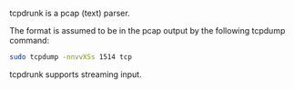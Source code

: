 tcpdrunk is a pcap (text) parser.

The format is assumed to be in the pcap output by the following tcpdump command:

```bash
sudo tcpdump -nnvvXSs 1514 tcp
```

tcpdrunk supports streaming input.
